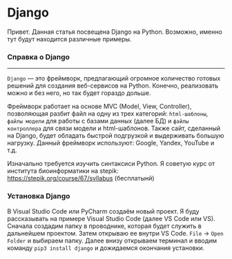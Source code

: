 # Django

Привет. Данная статья посвещена Django на Python. Возможно, именно тут будут находится различные примеры.

### Справка о Django
---

`Django` — это фреймворк, предлагающий огромное количество готовых решений для создания веб-сервисов на Python. Конечно, реализовать можно и без него, но так будет гораздо дольше. 

Фреймворк работает на основе MVC (Model, View, Controller), позволяющая разбит файл на одну из трех категорий: `html-шаблоны`, `файлы модели` для работы с базами данных (далее БД) и `файлы контроллера` для связи модели и html-шаблонов. Также сайт, сделанный на Django, будет обладать быстрой подгрузкой и выдерживать большую нагрузку. Данный фреймворк используют: Google, Yandex, YouTube и т.д.

 Изначально требуется изучить синтаксиси Python. Я советую курс от института биоинформатики на stepik: https://stepik.org/course/67/syllabus (бесплатынй)

### Установка Django
В Visual Studio Code или PyCharm создаём новый проект. Я буду рассказывать на примере Visual Studio Code (далее VS Code или VS). Сначала создадим папку в проводнике, которая будет служить в дальнейшем проектом. Затем открываю ее внутри VS Code. `File` -> `Open Folder` и выбираем папку. Далее внизу открываем терминал и вводим команду `pip3 install django` и дожидаемся окончания установки.
